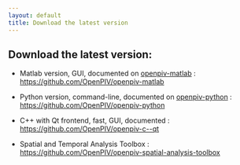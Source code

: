 ```yaml
---
layout: default
title: Download the latest version
---
```


## Download the latest version:

* Matlab version,  GUI, documented on [openpiv-matlab] 
: <https://github.com/OpenPIV/openpiv-matlab>

		
* Python version, command-line, documented on [openpiv-python] 
: <https://github.com/OpenPIV/openpiv-python>
		
* C++ with Qt frontend, fast, GUI, documented
: <https://github.com/OpenPIV/openpiv-c--qt>
		
* Spatial and Temporal Analysis Toolbox
: <https://github.com/OpenPIV/openpiv-spatial-analysis-toolbox>


[openpiv-matlab]: http://www.openpiv.net/openpiv-matlab
[openpiv-python]: http://www.openpiv.net/openpiv-python